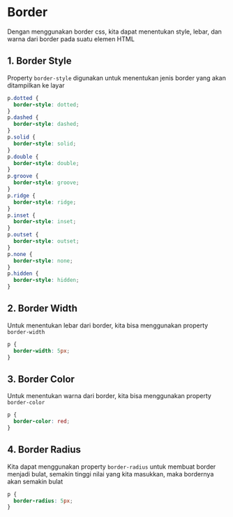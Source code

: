 # Border

Dengan menggunakan border css, kita dapat menentukan style, lebar, dan warna dari border pada suatu elemen HTML

## 1. Border Style

Property `border-style` digunakan untuk menentukan jenis border yang akan ditampilkan ke layar

```css
p.dotted {
  border-style: dotted;
}
p.dashed {
  border-style: dashed;
}
p.solid {
  border-style: solid;
}
p.double {
  border-style: double;
}
p.groove {
  border-style: groove;
}
p.ridge {
  border-style: ridge;
}
p.inset {
  border-style: inset;
}
p.outset {
  border-style: outset;
}
p.none {
  border-style: none;
}
p.hidden {
  border-style: hidden;
}
```

## 2. Border Width

Untuk menentukan lebar dari border, kita bisa menggunakan property `border-width`

```css
p {
  border-width: 5px;
}
```

## 3. Border Color

Untuk menentukan warna dari border, kita bisa menggunakan property `border-color`

```css
p {
  border-color: red;
}
```

## 4. Border Radius

Kita dapat menggunakan property `border-radius` untuk membuat border menjadi bulat, semakin tinggi nilai yang kita masukkan, maka bordernya akan semakin bulat

```css
p {
  border-radius: 5px;
}
```
